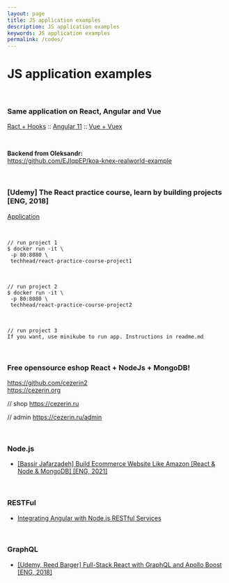 ```yaml
---
layout: page
title: JS application examples
description: JS application examples
keywords: JS application examples
permalink: /codes/
---
```


# JS application examples

<br/>

### Same application on React, Angular and Vue

<a href="https://github.com/webmakaka/React-hooks-writing-real-project">Ract + Hooks</a> :: <a href="https://github.com/webmakaka/Angular-and-NgRx-Building-Real-Project-From-Scratch">Angular 11</a> :: <a href="https://github.com/webmakaka/Vue-and-Vuex-Building-Real-Project-From-Scratch">Vue + Vuex</a>

<br/>

**Backend from Oleksandr:**  
https://github.com/EJIqpEP/koa-knex-realworld-example

<br/>

### [Udemy] The React practice course, learn by building projects [ENG, 2018]

<a href="https://github.com/webmakaka/The-React-Practice-Course-Learn-by-Building-Projects">Application</a>

<br/>

```
// run project 1
$ docker run -it \
 -p 80:8080 \
 techhead/react-practice-course-project1
```

<br/>

```
// run project 2
$ docker run -it \
 -p 80:8080 \
 techhead/react-practice-course-project2
```

<br/>

```
// run project 3
If you want, use minikube to run app. Instructions in readme.md
```

<br/>

### Free opensource eshop React + NodeJs + MongoDB!

https://github.com/cezerin2  
https://cezerin.org

// shop
https://cezerin.ru

// admin
https://cezerin.ru/admin

<br/>

### Node.js

<ul>
    <li><a href="https://github.com/webmakaka/Build-Ecommerce-Website-Like-Amazon-React-Node-MongoDB">[Bassir Jafarzadeh] Build Ecommerce Website Like Amazon [React & Node & MongoDB] [ENG, 2021]</a></li>
</ul>

<br/>

### RESTFul

<ul>
    <li><a href="https://bitbucket.org/marley-nodejs/restful-angular-nodejs-mongodb" rel="nofollow" target="_blank">Integrating Angular with Node.js RESTful Services</a></li>
</ul>

<br/>

### GraphQL

<ul>
    <li><a href="https://github.com/webmakaka/Full-Stack-React-with-GraphQL-and-Apollo-Boost" rel="nofollow" target="_blank">[Udemy, Reed Barger] Full-Stack React with GraphQL and Apollo Boost [ENG, 2018]</a></li>
</ul>
